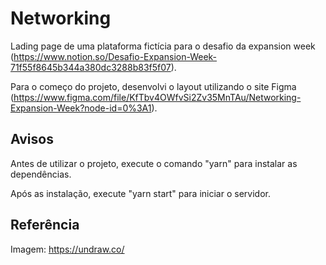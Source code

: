 # Networking

Lading page de uma plataforma fictícia para o desafio da expansion week (https://www.notion.so/Desafio-Expansion-Week-71f55f8645b344a380dc3288b83f5f07).

Para o começo do projeto, desenvolvi o layout utilizando o site Figma (https://www.figma.com/file/KfTbv4OWfvSi2Zv35MnTAu/Networking-Expansion-Week?node-id=0%3A1).

## Avisos

Antes de utilizar o projeto, execute o comando "yarn" para instalar as dependências.

Após as instalação, execute "yarn start" para iniciar o servidor.

## Referência

Imagem: https://undraw.co/
